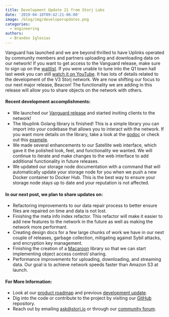 ```yaml
---
title: Development Update 21 from Storj Labs
date: '2019-04-18T09:42:21-06:00'
image: /blog/img/developerupdates.png
categories:
  - engineering
authors:
  - Brandon Iglesias
---
```

Vanguard has launched and we are beyond thrilled to have Uplinks operated by community members and partners uploading and downloading data on our network! If you want to get access to the Vanguard release, make sure to sign up on the [waitlist](https://storj.io/sign-up/). If you were unable to tune into the Q1 town hall last week you can still [watch it on YouTube](https://storj.io/blog/2019/04/quarterly-update-storj-town-hall-april-2019/). It has lots of details related to the development of the V3 Storj network. We are now shifting our focus to our next major release, Beacon! The functionality we are adding in this release will allow you to share objects on the network with others.

#### Recent development accomplishments:

- We launched our [Vanguard release](https://storj.io/blog/2019/04/developers-and-v3-network-make-first-contact-with-vanguard-alpha/) and started inviting clients to the network!  
- The libuplink Golang library is finished! This is a simple library you can import into your codebase that allows you to interact with the network. If you want more details on the library, take a look at the [godoc](https://godoc.org/storj.io/storj/lib/uplink) or check out this [example](https://github.com/storj/storj/pull/1749/files).  
- We made several enhancements to our Satellite web interface, which gave it the polished look, feel, and functionality we wanted. We will continue to iterate and make changes to the web interface to add additional functionality in future releases.  
- We updated our storage node documentation with a command that will automatically update your storage node for you when we push a new Docker container to Docker Hub. This is the best way to ensure your storage node stays up to date and your reputation is not affected.    

#### In our next post, we plan to share updates on:

- Refactoring improvements to our data repair process to better ensure files are repaired on time and data is not lost. 
- Finishing the meta info index refactor. This refactor will make it easier to add new features to the network in the future as well as making the network more performant.  
- Creating design docs for a few large chunks of work we have in our next couple of releases, garbage collection, mitigating against Sybil attacks, and encryption key management.  
- Finishing the creation of a [Macaroon](https://ai.google/research/pubs/pub41892) library so that we can start implementing object access control/ sharing.  
- Performance improvements for uploading, downloading, and streaming data. Our goal is to achieve network speeds faster than Amazon S3 at launch. 
  

#### For More Information: 

- Look at our [product roadmap](https://storjlabs.aha.io/published/01ee405b4bd8d14208c5256d70d73a38?page=1) and previous [development update](https://storj.io/blog/2019/04/development-update-20-from-storj-labs/).  
- Dig into the code or contribute to the project by visiting our [GitHub](https://github.com/storj/storj) repository.  
- Reach out by emailing [ask@storj.io](mailto:ask@storj.io) or through our [community forum](https://community.storj.io/).
